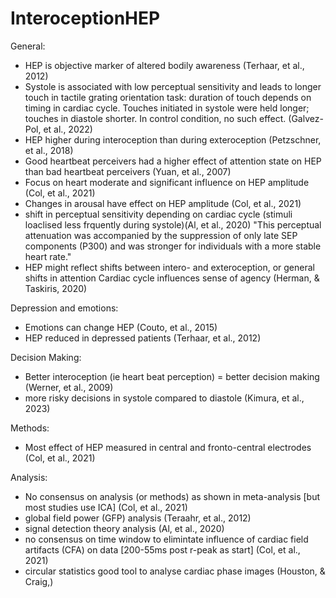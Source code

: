 # InteroceptionHEP

General:
- HEP is objective marker of altered bodily awareness (Terhaar, et al., 2012)
-	Systole is associated with low perceptual sensitivity and leads to longer touch in tactile grating orientation task: duration of touch depends on timing in cardiac cycle. Touches initiated in systole were held longer; touches in diastole shorter. In control condition, no such effect. (Galvez-Pol, et al., 2022)  
-	HEP higher during interoception than during exteroception (Petzschner, et al., 2018)
-	Good heartbeat perceivers had a higher effect of attention state on HEP than bad heartbeat perceivers (Yuan, et al., 2007)
- Focus on heart moderate and significant influence on HEP amplitude (Col, et al., 2021)
- Changes in arousal have effect on HEP amplitude (Col, et al., 2021)
- shift in perceptual sensitivity depending on cardiac cycle (stimuli loaclised less frquently during systole)(Al, et al., 2020) "This perceptual attenuation was accompanied by the suppression of only late SEP components (P300) and was stronger for individuals with a more stable heart rate."
- HEP might reflect shifts between intero- and exteroception, or general shifts in attention
Cardiac cycle influences sense of agency (Herman, & Taskiris, 2020)


Depression and emotions: 
-	Emotions can change HEP (Couto, et al., 2015) 
-	HEP reduced in depressed patients (Terhaar, et al., 2012)

Decision Making: 
- Better interoception (ie heart beat perception) = better decision making (Werner, et al., 2009)
- more risky decisions in systole compared to diastole (Kimura, et al., 2023)

Methods: 
- Most effect of HEP measured in central and fronto-central electrodes (Col, et al., 2021) 

Analysis: 
- No consensus on analysis (or methods) as shown in meta-analysis [but most studies use ICA] (Col, et al., 2021) 
- global field power (GFP) analysis (Teraahr, et al., 2012)
- signal detection theory analysis (Al, et al., 2020)
- no consensus on time window to elimintate influence of cardiac field artifacts (CFA) on data [200-55ms post r-peak as start] (Col, et al., 2021) 
- circular statistics good tool to analyse cardiac phase images (Houston, & Craig,)